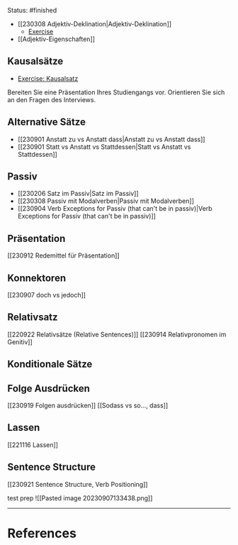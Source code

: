Status: #finished
- [[230308 Adjektiv-Deklination|Adjektiv-Deklination]]
	- [Exercise](https://www.schubert-verlag.de/aufgaben/uebungen_b2/b2_deklination-adjektive1.htm)
- [[Adjektiv-Eigenschaften]]
## Kausalsätze
- [Exercise: Kausalsatz](https://grammatiktraining.de/kausalesaetze/grammatikuebung-weil-oder-denn-oder-naemlich.html)

Bereiten Sie eine Präsentation Ihres Studiengangs vor.
Orientieren Sie sich an den Fragen des Interviews.

## Alternative Sätze
- [[230901 Anstatt zu vs Anstatt dass|Anstatt zu vs Anstatt dass]]
- [[230901 Statt vs Anstatt vs Stattdessen|Statt vs Anstatt vs Stattdessen]]
## Passiv
- [[230206 Satz im Passiv|Satz im Passiv]]
- [[230308 Passiv mit Modalverben|Passiv mit Modalverben]]
- [[230904 Verb Exceptions for Passiv (that can't be in passiv)|Verb Exceptions for Passiv (that can't be in passiv)]]
## Präsentation
[[230912 Redemittel für Präsentation]]
## Konnektoren
[[230907 doch vs jedoch]]
## Relativsatz
[[220922 Relativsätze (Relative Sentences)]]
[[230914 Relativpronomen im Genitiv]]
## Konditionale Sätze

## Folge Ausdrücken
[[230919 Folgen ausdrücken]]
[[Sodass vs so..., dass]]
## Lassen
[[221116 Lassen]]
## Sentence Structure
[[230921 Sentence Structure, Verb Positioning]]



test prep 
![[Pasted image 20230907133438.png]]



---
# References
